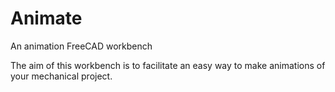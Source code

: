 # Animate
An animation FreeCAD workbench

The aim of this workbench is to facilitate an easy way to make animations of your mechanical project.
